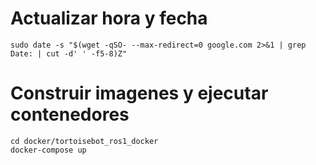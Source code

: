 # Actualizar hora  y fecha

```
sudo date -s "$(wget -qSO- --max-redirect=0 google.com 2>&1 | grep Date: | cut -d' ' -f5-8)Z" 
```
# Construir imagenes y ejecutar contenedores 

```
cd docker/tortoisebot_ros1_docker
docker-compose up
```


